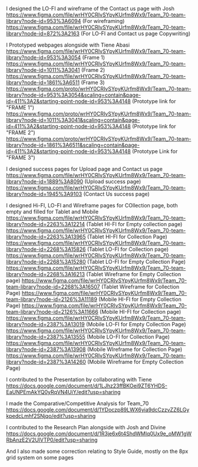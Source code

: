 I designed the LO-FI and wireframe of the Contact us page with Josh 
https://www.figma.com/file/wrHY0CRIvSYpyKUrfm8Wx9/Team_70-team-library?node-id=953%3A6094 (For wireframing)
https://www.figma.com/file/wrHY0CRIvSYpyKUrfm8Wx9/Team_70-team-library?node-id=872%3A2163  (For LO-FI and Contact us page Copywriting)

I Prototyped webpages alongside with Tiene Abasi 
https://www.figma.com/file/wrHY0CRIvSYpyKUrfm8Wx9/Team_70-team-library?node-id=953%3A3054 (Frame 1)
https://www.figma.com/file/wrHY0CRIvSYpyKUrfm8Wx9/Team_70-team-library?node-id=1011%3A3041 (Frame 2)
https://www.figma.com/file/wrHY0CRIvSYpyKUrfm8Wx9/Team_70-team-library?node-id=1861%3A6511 (Frame 3)
https://www.figma.com/proto/wrHY0CRIvSYpyKUrfm8Wx9/Team_70-team-library?node-id=953%3A3054&scaling=contain&page-id=411%3A2&starting-point-node-id=953%3A4148 (Prototype link for "FRAME 1")
https://www.figma.com/proto/wrHY0CRIvSYpyKUrfm8Wx9/Team_70-team-library?node-id=1011%3A3041&scaling=contain&page-id=411%3A2&starting-point-node-id=953%3A4148 (Prototype link for "FRAME 2")
https://www.figma.com/proto/wrHY0CRIvSYpyKUrfm8Wx9/Team_70-team-library?node-id=1861%3A6511&scaling=contain&page-id=411%3A2&starting-point-node-id=953%3A4148 (Prototype Link for "FRAME 3")

I designed success pages for Upload page and Contact us page
https://www.figma.com/file/wrHY0CRIvSYpyKUrfm8Wx9/Team_70-team-library?node-id=1889%3A8090 (Upload success page)
https://www.figma.com/file/wrHY0CRIvSYpyKUrfm8Wx9/Team_70-team-library?node-id=1945%3A9103 (Contact Us success page)

I designed Hi-FI, LO-FI and Wireframe pages for COllection page, both empty and filled for Tablet and Mobile
https://www.figma.com/file/wrHY0CRIvSYpyKUrfm8Wx9/Team_70-team-library?node-id=2263%3A12214 (Tablet HI-FI for Empty collection page)
https://www.figma.com/file/wrHY0CRIvSYpyKUrfm8Wx9/Team_70-team-library?node-id=2263%3A13965 (Tablet HI-FI for Collection Page)
https://www.figma.com/file/wrHY0CRIvSYpyKUrfm8Wx9/Team_70-team-library?node-id=2268%3A15826 (Tablet LO-FI for Collection page)
https://www.figma.com/file/wrHY0CRIvSYpyKUrfm8Wx9/Team_70-team-library?node-id=2268%3A15280 (Tablet LO-FI for Empty Collection Page)
https://www.figma.com/file/wrHY0CRIvSYpyKUrfm8Wx9/Team_70-team-library?node-id=2268%3A16213 (Tablet Wireframe for Empty Collection page)
https://www.figma.com/file/wrHY0CRIvSYpyKUrfm8Wx9/Team_70-team-library?node-id=2268%3A16507 (Tablet Wireframe for Collection Page)
https://www.figma.com/file/wrHY0CRIvSYpyKUrfm8Wx9/Team_70-team-library?node-id=2126%3A11189 (Mobile HI-FI for Empty Collection Page)
https://www.figma.com/file/wrHY0CRIvSYpyKUrfm8Wx9/Team_70-team-library?node-id=2126%3A11666 (Mobile HI-FI for Collection page)
https://www.figma.com/file/wrHY0CRIvSYpyKUrfm8Wx9/Team_70-team-library?node-id=2387%3A13019 (Mobile LO-FI for Empty Collection Page)
https://www.figma.com/file/wrHY0CRIvSYpyKUrfm8Wx9/Team_70-team-library?node-id=2387%3A13555 (Mobile LO-FI for Collection Page)
https://www.figma.com/file/wrHY0CRIvSYpyKUrfm8Wx9/Team_70-team-library?node-id=2387%3A13908 (Mobile WIreframe for Collection Page)
https://www.figma.com/file/wrHY0CRIvSYpyKUrfm8Wx9/Team_70-team-library?node-id=2387%3A14260 (Mobile Wireframe for Empty Collection Page)

I contributed to the Presentation by collaborating with Tiene
https://docs.google.com/document/d/1LJhz23ffBKOei9ZT6YHDS-EaUNPEmAkYQ0yRqVN4UiY/edit?usp=sharing

I made the Comparative/Competitive Analysis for Team_70
https://docs.google.com/document/d/1YDoczp89LWX6yia9dcCzzvZZ6LGykpedcLmhf2SNjqo/edit?usp=sharing

I contributed to the Research Plan alongside with Josh and Divine
https://docs.google.com/document/d/1R3je6x6t4ShdWMIq0Ux9e_oMW1gWRbAnzE2V2UlVTP0/edit?usp=sharing

And I also made some correction relating to Style Guide, mostly on the 8px grid system on some pages 
